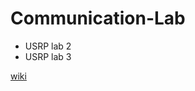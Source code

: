 # Communication-Lab

* USRP lab 2
* USRP lab 3

[wiki](https://en.wikibooks.org/wiki/Communication_Systems/Frequency_Modulation)
